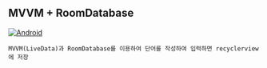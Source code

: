 ## MVVM + RoomDatabase
[![Android](https://img.shields.io/badge/Android-Java-green?style=flat-square)](https://developer.android.com/index.html)

````
MVVM(LiveData)과 RoomDatabase를 이용하여 단어를 작성하여 입력하면 recyclerview에 저장
````
